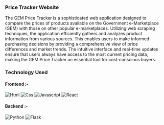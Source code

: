 ### Price Tracker Website
The GEM Price Tracker is a sophisticated web application designed to compare the prices of products available on the Government e-Marketplace (GEM) with those on other popular e-marketplaces. Utilizing web scraping techniques, the application efficiently gathers and analyzes product information from various sources. This enables users to make informed purchasing decisions by providing a comprehensive view of price differences and market trends. The intuitive interface and real-time updates ensure that users always have access to the most current pricing data, making the GEM Price Tracker an essential tool for cost-conscious buyers.

### Technology Used
#### Frontend :- 
![Html](https://img.shields.io/badge/HTML5-E34F26?style=for-the-badge&logo=html5&logoColor=white) ![Css](https://img.shields.io/badge/CSS3-1572B6?style=for-the-badge&logo=css3&logoColor=white) ![Javascript](https://img.shields.io/badge/JavaScript-F7DF1E?style=for-the-badge&logo=javascript&logoColor=black) ![React](https://img.shields.io/badge/React-20232A?style=for-the-badge&logo=react&logoColor=61DAFB)

#### Backend :- 
![Python](https://img.shields.io/badge/Python-14354C?style=for-the-badge&logo=python&logoColor=white) ![Flask](https://img.shields.io/badge/Flask-000000?style=for-the-badge&logo=flask&logoColor=white)

